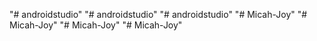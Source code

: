 "# androidstudio" 
"# androidstudio" 
"# androidstudio" 
"# Micah-Joy" 
"# Micah-Joy" 
"# Micah-Joy" 
"# Micah-Joy" 
